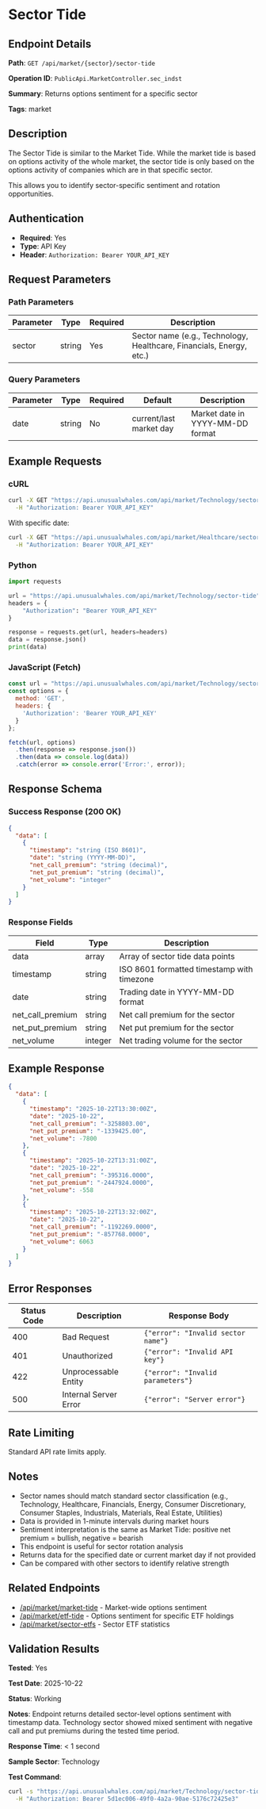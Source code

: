 # Sector Tide

## Endpoint Details

**Path**: `GET /api/market/{sector}/sector-tide`

**Operation ID**: `PublicApi.MarketController.sec_indst`

**Summary**: Returns options sentiment for a specific sector

**Tags**: market

## Description

The Sector Tide is similar to the Market Tide. While the market tide is based on options activity of the whole market, the sector tide is only based on the options activity of companies which are in that specific sector.

This allows you to identify sector-specific sentiment and rotation opportunities.

## Authentication

- **Required**: Yes
- **Type**: API Key
- **Header**: `Authorization: Bearer YOUR_API_KEY`

## Request Parameters

### Path Parameters

| Parameter | Type | Required | Description |
|-----------|------|----------|-------------|
| sector | string | Yes | Sector name (e.g., Technology, Healthcare, Financials, Energy, etc.) |

### Query Parameters

| Parameter | Type | Required | Default | Description |
|-----------|------|----------|---------|-------------|
| date | string | No | current/last market day | Market date in YYYY-MM-DD format |

## Example Requests

### cURL

```bash
curl -X GET "https://api.unusualwhales.com/api/market/Technology/sector-tide" \
  -H "Authorization: Bearer YOUR_API_KEY"
```

With specific date:
```bash
curl -X GET "https://api.unusualwhales.com/api/market/Healthcare/sector-tide?date=2025-10-21" \
  -H "Authorization: Bearer YOUR_API_KEY"
```

### Python

```python
import requests

url = "https://api.unusualwhales.com/api/market/Technology/sector-tide"
headers = {
    "Authorization": "Bearer YOUR_API_KEY"
}

response = requests.get(url, headers=headers)
data = response.json()
print(data)
```

### JavaScript (Fetch)

```javascript
const url = "https://api.unusualwhales.com/api/market/Technology/sector-tide";
const options = {
  method: 'GET',
  headers: {
    'Authorization': 'Bearer YOUR_API_KEY'
  }
};

fetch(url, options)
  .then(response => response.json())
  .then(data => console.log(data))
  .catch(error => console.error('Error:', error));
```

## Response Schema

### Success Response (200 OK)

```json
{
  "data": [
    {
      "timestamp": "string (ISO 8601)",
      "date": "string (YYYY-MM-DD)",
      "net_call_premium": "string (decimal)",
      "net_put_premium": "string (decimal)",
      "net_volume": "integer"
    }
  ]
}
```

### Response Fields

| Field | Type | Description |
|-------|------|-------------|
| data | array | Array of sector tide data points |
| timestamp | string | ISO 8601 formatted timestamp with timezone |
| date | string | Trading date in YYYY-MM-DD format |
| net_call_premium | string | Net call premium for the sector |
| net_put_premium | string | Net put premium for the sector |
| net_volume | integer | Net trading volume for the sector |

## Example Response

```json
{
  "data": [
    {
      "timestamp": "2025-10-22T13:30:00Z",
      "date": "2025-10-22",
      "net_call_premium": "-3258803.00",
      "net_put_premium": "-1339425.00",
      "net_volume": -7800
    },
    {
      "timestamp": "2025-10-22T13:31:00Z",
      "date": "2025-10-22",
      "net_call_premium": "-395316.0000",
      "net_put_premium": "-2447924.0000",
      "net_volume": -558
    },
    {
      "timestamp": "2025-10-22T13:32:00Z",
      "date": "2025-10-22",
      "net_call_premium": "-1192269.0000",
      "net_put_premium": "-857768.0000",
      "net_volume": 6063
    }
  ]
}
```

## Error Responses

| Status Code | Description | Response Body |
|-------------|-------------|---------------|
| 400 | Bad Request | `{"error": "Invalid sector name"}` |
| 401 | Unauthorized | `{"error": "Invalid API key"}` |
| 422 | Unprocessable Entity | `{"error": "Invalid parameters"}` |
| 500 | Internal Server Error | `{"error": "Server error"}` |

## Rate Limiting

Standard API rate limits apply.

## Notes

- Sector names should match standard sector classification (e.g., Technology, Healthcare, Financials, Energy, Consumer Discretionary, Consumer Staples, Industrials, Materials, Real Estate, Utilities)
- Data is provided in 1-minute intervals during market hours
- Sentiment interpretation is the same as Market Tide: positive net premium = bullish, negative = bearish
- This endpoint is useful for sector rotation analysis
- Returns data for the specified date or current market day if not provided
- Can be compared with other sectors to identify relative strength

## Related Endpoints

- [/api/market/market-tide](./market-tide.md) - Market-wide options sentiment
- [/api/market/etf-tide](./etf-tide.md) - Options sentiment for specific ETF holdings
- [/api/market/sector-etfs](./sector-etfs.md) - Sector ETF statistics

## Validation Results

**Tested**: Yes

**Test Date**: 2025-10-22

**Status**: Working

**Notes**: Endpoint returns detailed sector-level options sentiment with timestamp data. Technology sector showed mixed sentiment with negative call and put premiums during the tested time period.

**Response Time**: < 1 second

**Sample Sector**: Technology

**Test Command**:
```bash
curl -s "https://api.unusualwhales.com/api/market/Technology/sector-tide" \
  -H "Authorization: Bearer 5d1ec006-49f0-4a2a-90ae-5176c72425e3"
```
